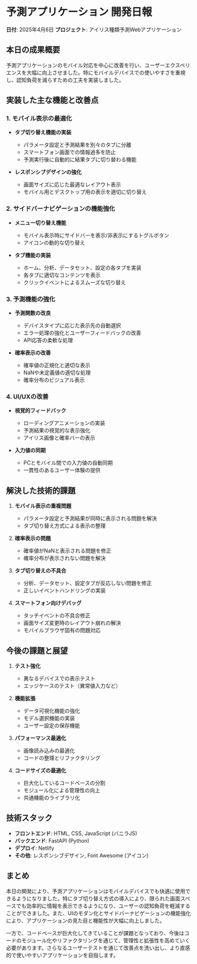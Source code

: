 # 予測アプリケーション 開発日報

**日付**: 2025年4月6日
**プロジェクト**: アイリス種類予測Webアプリケーション

## 本日の成果概要

予測アプリケーションのモバイル対応を中心に改善を行い、ユーザーエクスペリエンスを大幅に向上させました。特にモバイルデバイスでの使いやすさを重視し、認知負荷を減らすための工夫を実装しました。

## 実装した主な機能と改善点

### 1. モバイル表示の最適化

- **タブ切り替え機能の実装**
  - パラメータ設定と予測結果を別々のタブに分離
  - スマートフォン画面での情報過多を防止
  - 予測実行後に自動的に結果タブに切り替わる機能

- **レスポンシブデザインの強化**
  - 画面サイズに応じた最適なレイアウト表示
  - モバイル用とデスクトップ用の表示を適切に切り替え

### 2. サイドバーナビゲーションの機能強化

- **メニュー切り替え機能**
  - モバイル表示時にサイドバーを表示/非表示にするトグルボタン
  - アイコンの動的な切り替え

- **タブ機能の実装**
  - ホーム、分析、データセット、設定の各タブを実装
  - 各タブに適切なコンテンツを表示
  - クリックイベントによるスムーズな切り替え

### 3. 予測機能の強化

- **予測関数の改良**
  - デバイスタイプに応じた表示先の自動選択
  - エラー処理の強化とユーザーフィードバックの改善
  - API応答の柔軟な処理

- **確率表示の改善**
  - 確率値の正規化と適切な表示
  - NaNや未定義値の適切な処理
  - 確率分布のビジュアル表示

### 4. UI/UXの改善

- **視覚的フィードバック**
  - ローディングアニメーションの実装
  - 予測結果の視覚的な表示強化
  - アイリス画像と確率バーの表示

- **入力値の同期**
  - PCとモバイル間での入力値の自動同期
  - 一貫性のあるユーザー体験の提供

## 解決した技術的課題

1. **モバイル表示の重複問題**
   - パラメータ設定と予測結果が同時に表示される問題を解決
   - タブ切り替え方式による表示の整理

2. **確率表示の問題**
   - 確率値がNaNと表示される問題を修正
   - 確率分布が表示されない問題を解決

3. **タブ切り替えの不具合**
   - 分析、データセット、設定タブが反応しない問題を修正
   - 正しいイベントハンドリングの実装

4. **スマートフォン向けデバッグ**
   - タッチイベントの不具合修正
   - 画面サイズ変更時のレイアウト崩れの解決
   - モバイルブラウザ固有の問題対応

## 今後の課題と展望

1. **テスト強化**
   - 異なるデバイスでの表示テスト
   - エッジケースのテスト（異常値入力など）

2. **機能拡張**
   - データ可視化機能の強化
   - モデル選択機能の実装
   - ユーザー設定の保存機能

3. **パフォーマンス最適化**
   - 画像読み込みの最適化
   - コードの整理とリファクタリング

4. **コードサイズの最適化**
   - 巨大化しているコードベースの分割
   - モジュール化による管理性の向上
   - 共通機能のライブラリ化

## 技術スタック

- **フロントエンド**: HTML, CSS, JavaScript (バニラJS)
- **バックエンド**: FastAPI (Python)
- **デプロイ**: Netlify
- **その他**: レスポンシブデザイン, Font Awesome (アイコン)

## まとめ

本日の開発により、予測アプリケーションはモバイルデバイスでも快適に使用できるようになりました。特にタブ切り替え方式の導入により、限られた画面スペースでも効率的に情報を表示できるようになり、ユーザーの認知負荷を軽減することができました。また、UIのモダン化とサイドバーナビゲーションの機能強化により、アプリケーションの見た目と機能性が大幅に向上しました。

一方で、コードベースが巨大化してきていることが課題となっており、今後はコードのモジュール化やリファクタリングを通じて、管理性と拡張性を高めていく必要があります。さらなるユーザーテストを通じて改善点を洗い出し、より直感的で使いやすいアプリケーションを目指します。
